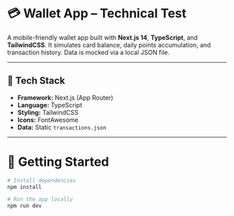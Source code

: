 # 💳 Wallet App – Technical Test

A mobile-friendly wallet app built with **Next.js 14**, **TypeScript**, and **TailwindCSS**. It simulates card balance, daily points accumulation, and transaction history. Data is mocked via a local JSON file.

---

## 🚀 Tech Stack

- **Framework:** Next.js (App Router)
- **Language:** TypeScript
- **Styling:** TailwindCSS
- **Icons:** FontAwesome
- **Data:** Static `transactions.json`

---

# 🧪 Getting Started

```bash
# Install dependencies
npm install

# Run the app locally
npm run dev
